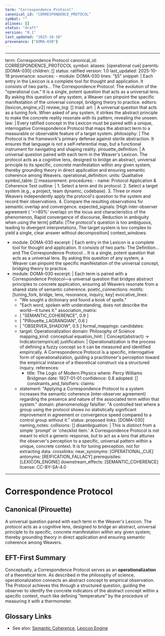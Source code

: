 ```yaml
---
term: "Correspondence Protocol"
canonical_id: "CORRESPONDENCE_PROTOCOL"
symbol: ""
aliases: []
status: "draft"
version: "0.1"
last_updated: "2025-10-18"
provenance: ["DOMA-030"]
---
```


---
term: Correspondence Protocol
canonical_id: CORRESPONDENCE_PROTOCOL
symbol: 
aliases: [operational cue]
parents: [DOMA-030]
children: []
status: ratified
version: 1.0
last_updated: 2025-10-18
provenance:
  sources:
    - module: DOMA-030
      lines: "§5"
      snippet: |
        Each entry in the Lexicon is a complete tool for thought and application. It consists of two parts... The Correspondence Protocol: The evolution of the "operational cue." It is a single, potent question that acts as a universal lens. By asking this question of any system, a Weaver can pinpoint the specific manifestation of the universal concept, bridging theory to practice.
  editors: [lexicon_engine_v2]
  review_log: []
triad:
  art: |
    A universal question that acts as a tuning fork. When asked of any system, it strikes the abstract principle to make the concrete reality resonate with its pattern, revealing the unseen.
  law: |
    Every ratified concept in the Lexicon must be paired with a unique, interrogative Correspondence Protocol that maps the abstract term to a measurable or observable feature of a target system.
  philosophy: |
    The Protocol is the framework's primary defense against sterile abstraction. It ensures that language is not a self-referential map, but a functional instrument for navigating and shaping reality.
pirouette_definition: |
  A universal question paired with each term in the Weaver's Lexicon. The protocol acts as a cognitive lens, designed to bridge an abstract, universal principle to its specific, concrete manifestation within any given system, thereby grounding theory in direct application and ensuring semantic coherence among Weavers.
operational_definition:
  units: Qualitative
  symbol_table: []
  measurement:
    procedures:
      - name: Protocol Application & Coherence Test
        outline: |
          1. Select a term and its protocol.
          2. Select a target system (e.g., a project, team dynamic, codebase).
          3. Three or more Weavers independently apply the protocol's question to the system and record their observations.
          4. Compare the resulting observations for semantic overlap and convergence.
        expected_signals: [High inter-observer agreement ( '>>80%' overlap) on the locus and characteristics of the phenomenon, Rapid convergence of discourse, Reduction in ambiguity when using the term]
        pitfalls: [The protocol's question is too ambiguous, leading to divergent interpretations, The target system is too complex to yield a single, clear answer without decomposition]
context_windows:
  - module: DOMA-030
    excerpt: |
      Each entry in the Lexicon is a complete tool for thought and application. It consists of two parts: The Definition... and The Correspondence Protocol... It is a single, potent question that acts as a universal lens. By asking this question of any system, a Weaver can pinpoint the specific manifestation of the universal concept, bridging theory to practice.
  - module: DOMA-030
    excerpt: |
      Each term is paired with a Correspondence Protocol—a universal question that bridges abstract principles to concrete application, ensuring all Weavers resonate from a shared state of semantic coherence.
poetic_connections:
  motifs: [tuning_fork, bridge, lens, resonance, inquiry, key]
  evocative_lines:
    - "We sought a dictionary and found a book of spells."
    - "Each word, spoken with understanding, does not describe the world—it tunes it."
  association_matrix:
    - [ "SEMANTIC_COHERENCE", 0.9 ]
    - [ "PIRouette_LAGRANGIAN", 0.6 ]
    - [ "OBSERVER_SHADOW", 0.5 ]
formal_mappings:
  candidates:
    - target: Operationalization
      domain: Philosophy of Science
      mapping_kind: conceptual
      equation_hint: |
        Concept(abstract) → Indicator(empirical)
      justification: |
        Operationalization is the process of defining a fuzzy concept so it can be measured and identified empirically. A Correspondence Protocol is a specific, interrogative form of operationalization, guiding a practitioner's perception toward the empirical instance of a theoretical construct via a structured inquiry.
      references:
        - title: The Logic of Modern Physics
          where: Percy Williams Bridgman
          date: 1927-01-01
      confidence: 0.8
  adopted: []
constraints_and_falsifiers:
  claims:
    - statement: "Applying a Correspondence Protocol to a system increases the semantic coherence (inter-observer agreement) regarding the presence and nature of the associated term within that system."
      domain: phenomenology
      falsifier: "A controlled test where a group using the protocol shows no statistically significant improvement in agreement or convergence speed compared to a control group without it."
      status: proposed
      links: [DOMA-030]
naming_notes:
  collisions: []
  disambiguation: |
    This is distinct from a simple 'prompt' or 'checklist item.' A Correspondence Protocol is not meant to elicit a generic response, but to act as a *lens* that attunes the observer's perception to a specific, universal pattern within a unique, concrete context. It is for tuning perception, not for extracting data.
crosslinks:
  near_synonyms: [OPERATIONAL_CUE]
  antonyms: [REIFICATION_FALLACY]
  prerequisites: [LEXICON_ENGINE]
  downstream_effects: [SEMANTIC_COHERENCE]
license: CC-BY-SA-4.0
---

# Correspondence Protocol

## Canonical (Pirouette)
A universal question paired with each term in the Weaver's Lexicon. The protocol acts as a cognitive lens, designed to bridge an abstract, universal principle to its specific, concrete manifestation within any given system, thereby grounding theory in direct application and ensuring semantic coherence among Weavers.

## EFT-First Summary
Conceptually, a Correspondence Protocol serves as an **operationalization** of a theoretical term. As described in the philosophy of science, operationalization connects an abstract concept to empirical observation. The Protocol achieves this through a structured question, guiding the observer to identify the concrete indicators of the abstract concept within a specific context, much like defining "temperature" by the procedure of measuring it with a thermometer.

## Glossary Links
- See also: [Semantic Coherence](<link>), [Lexicon Engine](<link>)